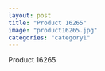 ```yaml
---
layout: post
title: "Product 16265"
image: "product16265.jpg"
categories: "category1"
---
```

Product 16265

